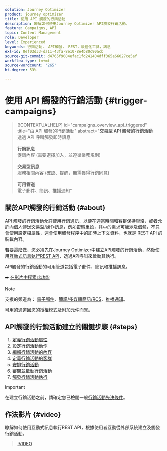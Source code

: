 ```yaml
---
solution: Journey Optimizer
product: journey optimizer
title: 使用 API 觸發的行銷活動
description: 瞭解如何使用Journey Optimizer API觸發行銷活動。
feature: Campaigns, API
topic: Content Management
role: Developer
level: Experienced
keywords: 行銷活動， API觸發， REST，最佳化工具，訊息
exl-id: 0ef03d33-da11-43fa-8e10-8e4b80c90acb
source-git-commit: d4765f9084efac1fd241404dff365a66027ce5af
workflow-type: tm+mt
source-wordcount: '265'
ht-degree: 53%

---
```



# 使用 API 觸發的行銷活動 {#trigger-campaigns}

>[!CONTEXTUALHELP]
>id="campaigns_overview_api_triggered"
>title="由 API 觸發的行銷活動"
>abstract="**交易型 API 觸發的行銷活動**<br/>&#x200B;透過 API 呼叫觸發即時訊息&#x200B;<br/><br/>**行銷訊息**<br/>&#x200B;促銷內容 (需要選擇加入，並遵循業務規則)<br/><br/>**交易型訊息**<br/>&#x200B;服務相關內容 (確認、提醒，無需獲得行銷同意)<br/><br/>**可用管道**<br/>&#x200B;電子郵件、簡訊、推播通知"

## 關於API觸發的行銷活動 {#about}

API 觸發的行銷活動允許使用行銷通訊，以便在適當時間和客群保持聯絡，或者允許向個人傳送交易型/操作訊息，例如密碼重設，其中的需求可能涉及個體，不只會使用設定檔屬性，還會使用觸發程序中的即時上下文資料，也就是 REST API 的裝載內容。

若要這麼做，您必須先在Journey Optimizer中建立API觸發的行銷活動，然後使用[互動式訊息執行REST API](https://developer.adobe.com/journey-optimizer-apis/references/messaging/#tag/execution)，透過API呼叫來啟動其執行。

API觸發的行銷活動的可用管道包括電子郵件、簡訊和推播訊息。

➡️ [在影片中探索此功能](#video)


>[!NOTE]
>
>支援的頻道為： [電子郵件](../email/get-started-email.md)、[簡訊/多媒體簡訊/RCS](../sms/get-started-sms.md)、[推播通知](../push/get-started-push.md)。
>
>可用的通道因您的授權模式及附加元件而異。

## API觸發的行銷活動建立的關鍵步驟 {#steps}

1. [定義行銷活動屬性](api-triggered-campaign-properties.md)
1. [設定行銷活動動作](api-triggered-campaign-action.md)
1. [編輯行銷活動的內容](api-triggered-campaign-content.md)
1. [定義行銷活動的客群](api-triggered-campaign-audience.md)
1. [安排行銷活動](api-triggered-campaign-schedule.md)
1. [審閱並啟動行銷活動](review-activate-api-triggered-campaign.md)
1. [觸發行銷活動執行](trigger-campaigns.md)

>[!IMPORTANT]
>
>在建立行銷活動之前，請確定您已檢閱一般[行銷活動先決條件](../campaigns/get-started-with-campaigns.md#prerequisites)。

## 作法影片 {#video}

瞭解如何使用互動式訊息執行REST API，根據使用者互動從外部系統建立及觸發行銷活動。

>[!VIDEO](https://video.tv.adobe.com/v/3452736?quality=12&captions=chi_hant)
